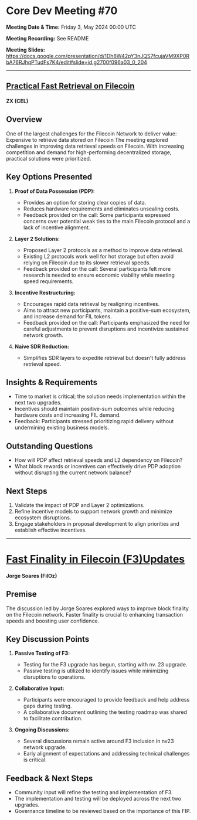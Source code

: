# Core Dev Meeting #70 

**Meeting Date & Time:** Friday 3, May 2024 00:00 UTC

**Meeting Recording:** See README

**Meeting Slides:** https://docs.google.com/presentation/d/1Dh8W42pY3nJQS7fcujaVM9XP0RbA76RJhqPTudFs7K4/edit#slide=id.g2700f096a03_0_204


---

## [Practical Fast Retrieval on Filecoin](https://github.com/filecoin-project/FIPs/discussions/988)
#### ZX (CEL)

## Overview
One of the largest challenges for the Filecoin Network to deliver value:
Expensive to retrieve data stored on Filecoin
The meeting explored challenges in improving data retrieval speeds on Filecoin. With increasing competition and demand for high-performing decentralized storage, practical solutions were prioritized.


## Key Options Presented
1. **Proof of Data Possession (PDP):**
   - Provides an option for storing clear copies of data.
   - Reduces hardware requirements and eliminates unsealing costs.
   - Feedback provided on the call: Some participants expressed concerns over potential weak ties to the main Filecoin protocol and a lack of incentive alignment.

2. **Layer 2 Solutions:**
   - Proposed Layer 2 protocols as a method to improve data retrieval.
   - Existing L2 protocols work well for hot storage but often avoid relying on Filecoin due to its slower retrieval speeds.
   - Feedback provided on the call: Several participants felt more research is needed to ensure economic viability while meeting speed requirements.

3. **Incentive Restructuring:**
   - Encourages rapid data retrieval by realigning incentives.
   - Aims to attract new participants, maintain a positive-sum ecosystem, and increase demand for FIL tokens.
   - Feedback provided on the call: Participants emphasized the need for careful adjustments to prevent disruptions and incentivize sustained network growth.

4. **Naive SDR Reduction:**
   - Simplifies SDR layers to expedite retrieval but doesn't fully address retrieval speed.
## Insights & Requirements
- Time to market is critical; the solution needs implementation within the next two upgrades.
- Incentives should maintain positive-sum outcomes while reducing hardware costs and increasing FIL demand.
- Feedback: Participants stressed prioritizing rapid delivery without undermining existing business models.

## Outstanding Questions
- How will PDP affect retrieval speeds and L2 dependency on Filecoin?
- What block rewards or incentives can effectively drive PDP adoption without disrupting the current network balance?

## Next Steps
1. Validate the impact of PDP and Layer 2 optimizations.
2. Refine incentive models to support network growth and minimize ecosystem disruptions.
3. Engage stakeholders in proposal development to align priorities and establish effective incentives.
---
# [Fast Finality in Filecoin (F3)Updates](https://github.com/filecoin-project/FIPs/blob/master/FIPS/fip-0086.md)
#### Jorge Soares (FilOz)

## Premise
The discussion led by Jorge Soares explored ways to improve block finality on the Filecoin network. Faster finality is crucial to enhancing transaction speeds and boosting user confidence.

## Key Discussion Points
1. **Passive Testing of F3:**
   - Testing for the F3 upgrade has begun, starting with nv. 23 upgrade.
   - Passive testing is utilized to identify issues while minimizing disruptions to operations.

2. **Collaborative Input:**
   - Participants were encouraged to provide feedback and help address gaps during testing.
   - A collaborative document outlining the testing roadmap was shared to facilitate contribution.

3. **Ongoing Discussions:**
   - Several discussions remain active around F3 inclusion in nv23 network upgrade.
   - Early alignment of expectations and addressing technical challenges is critical.

## Feedback & Next Steps
- Community input will refine the testing and implementation of F3.
- The implementation and testing will be deployed across the next two upgrades. 
- Governance timeline to be reviewed based on the importance of this FIP. 


